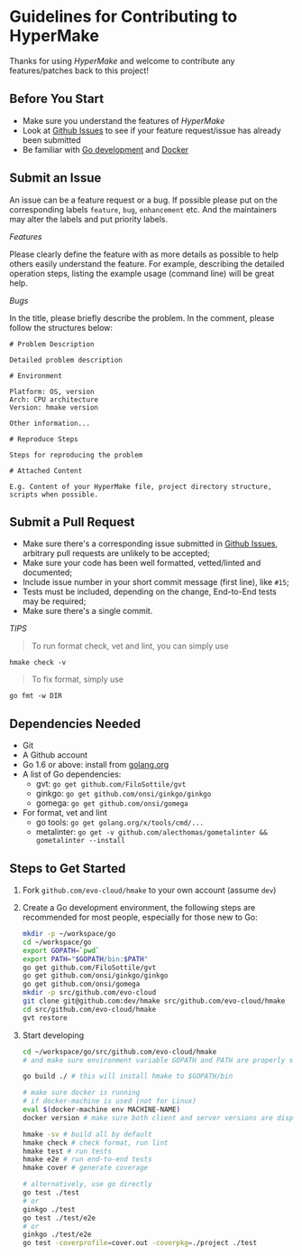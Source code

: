 # Guidelines for Contributing to HyperMake

Thanks for using _HyperMake_ and welcome to contribute any features/patches back
to this project!

## Before You Start

- Make sure you understand the features of _HyperMake_
- Look at [Github Issues](https://github.com/evo-cloud/hmake/issues) to see if
  your feature request/issue has already been submitted
- Be familiar with [Go development](http://golang.org) and [Docker](http://www.docker.com)

## Submit an Issue

An issue can be a feature request or a bug. If possible please put on the
corresponding labels `feature`, `bug`, `enhancement` etc. And the maintainers
may alter the labels and put priority labels.

_Features_

Please clearly define the feature with as more details as possible to help others
easily understand the feature. For example, describing the detailed operation
steps, listing the example usage (command line) will be great help.

_Bugs_

In the title, please briefly describe the problem.
In the comment, please follow the structures below:

```
# Problem Description

Detailed problem description

# Environment

Platform: OS, version
Arch: CPU architecture
Version: hmake version

Other information...

# Reproduce Steps

Steps for reproducing the problem

# Attached Content

E.g. Content of your HyperMake file, project directory structure,
scripts when possible.
```

## Submit a Pull Request

- Make sure there's a corresponding issue submitted in
  [Github Issues](https://github.com/evo-cloud/hmake/issues), arbitrary pull
  requests are unlikely to be accepted;
- Make sure your code has been well formatted, vetted/linted and documented;
- Include issue number in your short commit message (first line), like `#15`;
- Tests must be included, depending on the change, End-to-End tests may be required;
- Make sure there's a single commit.

_TIPS_

>To run format check, vet and lint, you can simply use
```
hmake check -v
```

>To fix format, simply use
```
go fmt -w DIR
```

## Dependencies Needed

- Git
- A Github account
- Go 1.6 or above: install from [golang.org](http://golang.org)
- A list of Go dependencies:
  - gvt: `go get github.com/FiloSottile/gvt`
  - ginkgo: `go get github.com/onsi/ginkgo/ginkgo`
  - gomega: `go get github.com/onsi/gomega`
- For format, vet and lint
  - go tools: `go get golang.org/x/tools/cmd/...`
  - metalinter: `go get -v github.com/alecthomas/gometalinter && gometalinter --install`

## Steps to Get Started

1. Fork `github.com/evo-cloud/hmake` to your own account (assume `dev`)
2. Create a Go development environment, the following steps are recommended for
   most people, especially for those new to Go:

   ```sh
   mkdir -p ~/workspace/go
   cd ~/workspace/go
   export GOPATH=`pwd`
   export PATH="$GOPATH/bin:$PATH"
   go get github.com/FiloSottile/gvt
   go get github.com/onsi/ginkgo/ginkgo
   go get github.com/onsi/gomega
   mkdir -p src/github.com/evo-cloud
   git clone git@github.com:dev/hmake src/github.com/evo-cloud/hmake
   cd src/github.com/evo-cloud/hmake
   gvt restore
   ```

3. Start developing

   ```sh
   cd ~/workspace/go/src/github.com/evo-cloud/hmake
   # and make sure environment variable GOPATH and PATH are properly set as above

   go build ./ # this will install hmake to $GOPATH/bin

   # make sure docker is running
   # if docker-machine is used (not for Linux)
   eval $(docker-machine env MACHINE-NAME)
   docker version # make sure both client and server versions are displayed

   hmake -sv # build all by default
   hmake check # check format, run lint
   hmake test # run tests
   hmake e2e # run end-to-end tests
   hmake cover # generate coverage

   # alternatively, use go directly
   go test ./test
   # or
   ginkgo ./test
   go test ./test/e2e
   # or
   ginkgo ./test/e2e
   go test -coverprofile=cover.out -coverpkg=./project ./test
   ```
